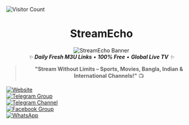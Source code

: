 ![Visitor Count](https://komarev.com/ghpvc/?username=YourGitHubUsername&label=Profile+Visitors&color=blue&style=flat-square) 

<div align="center">

#  **StreamEcho** 

![StreamEcho Banner](https://1.bp.blogspot.com/-h5fUZDgfXe8/YR87osMq6UI/AAAAAAAAAYk/18JeDAzajvYhKnMnllSf_DSWAm51cueuQCLcBGAsYHQ/s728/placeholder.jpg)  
*✨ **Daily Fresh M3U Links** • **100% Free** • **Global Live TV** ✨*

> **"Stream Without Limits – Sports, Movies, Bangla, Indian & International Channels!"** 📺

</div>

[![Website](https://img.shields.io/badge/🌍_Website-StreamEcho.top-0A1A3E?style=for-the-badge&logo=google-chrome&logoColor=white)](https://streamecho.top)  
[![Telegram Group](https://img.shields.io/badge/💬_Telegram_Group-Join_Now-1D9BF0?style=for-the-badge&logo=telegram&logoColor=white)](https://t.me/manikcable)  
[![Telegram Channel](https://img.shields.io/badge/📢_Telegram_Channel-Subscribe-1D9BF0?style=for-the-badge&logo=telegram&logoColor=white)](https://t.me/bdixftpiptv)  
[![Facebook Group](https://img.shields.io/badge/👥_Facebook_Group-Join_Community-1877F2?style=for-the-badge&logo=facebook&logoColor=white)](https://www.facebook.com/groups/nexttech)  
[![WhatsApp](https://img.shields.io/badge/📱_WhatsApp_Chat-Join_Group-25D366?style=for-the-badge&logo=whatsapp&logoColor=white)](https://chat.whatsapp.com/H0mKsjcqR9Y9y23Y4UX5xE?mode=ems_share_t)

</div>

